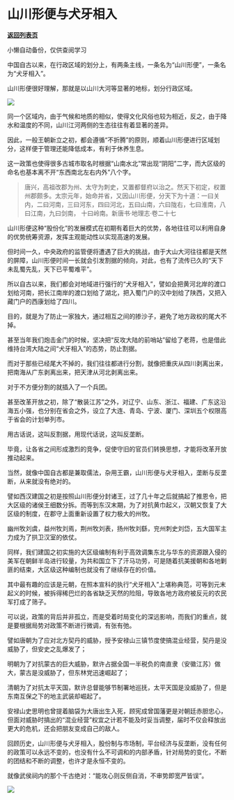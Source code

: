 # 山川形便与犬牙相入

[**返回列表页**](/gzh/政事堂2019)

小懒自动备份，仅供查阅学习

中国自古以来，在行政区域的划分上，有两条主线，一条名为“山川形便”，一条名为“犬牙相入”。  

  

山川形便很好理解，那就是以山川大河等显著的地标，划分行政区域。

  

![](https://mmbiz.qpic.cn/mmbiz_jpg/rxhS23yu8cMHpfPll42yAZAtlSYmcQCia3H7cQHg4K8wenQVkpyZCYCyFSxKuFlI9Azvq1Es4lpmic3Eaqia5AXag/640?wx_fmt=jpeg)

  

同一个区域内，由于气候和地质的相似，使得文化风俗也较为相近，反之，由于降水和温度的不同，山川江河两侧的生态往往有着显著的差异。

  

因此，一般王朝新立之初，都会遵循“不折腾”的原则，顺着山川形便进行区域划分，这样便于管理还能降低成本，有利于休养生息。

  

这一政策也使得很多古城市取名时根据“山南水北”常出现“阴阳”二字，而大区级的命名也基本离不开“东西南北左右内外”八个字。  

>
> 唐兴，高祖改郡为州、太守为刺史，又置都督府以治之。然天下初定，权置州郡颇多。太宗元年，始命并省，又因山川形便，分天下为十道：一曰关内，二曰河南，三曰河东，四曰河北，五曰山南，六曰陇右，七曰淮南，八曰江南，九曰剑南，
> 十曰岭南。新唐书·地理志·卷二十七

山川形便这种“股份化”的发展模式在初期有着巨大的优势，各地往往可以利用自身的优势统筹资源，发挥主观能动性以实现高速的发展。

  

但时间一久，中央政府的监管便将遭遇了巨大的挑战，由于大山大河往往都是天然的屏障，山川形便时间一长就会引发割据的倾向，对此，也有了流传已久的“天下未乱蜀先乱，天下已平蜀难平”。

  

所以自古以来，我们都会对地域进行强行的“犬牙相入”，譬如会把黄河北岸的渡口划给河南，把长江南岸的渡口划给了湖北，把入蜀门户的汉中划给了陕西，又把入藏门户的西康划给了四川。

  

目的，就是为了防止一家独大，通过相互之间的掺沙子，避免了地方政权的尾大不掉。  

  

甚至当年我们炮击金门的时候，坚决把“反攻大陆的前哨站”留给了老蒋，也是借此维持台湾大陆之间“犬牙相入”的态势，防止割据。

  

而对于那些已经尾大不掉的，我们往往都进行分割，就像把重庆从四川剥离出来，把南海从广东剥离出来，把天津从河北剥离出来。

  

对于不方便分割的就插入了一个兵团。

  

甚至改革开放之初，除了“散装江苏”之外，对辽宁、山东、浙江、福建、广东这沿海五小强，也分别在省会之外，设立了大连、青岛、宁波、厦门、深圳五个权限高于省会的计划单列市。

  

用古话说，这叫反割据，用现代话说，这叫反垄断。

  

毕竟，让各省之间形成激烈的竞争，促使守旧的官员们转换思想，才能将改革开放推动起来。

  

当然，就像中国自古都是兼取儒法，杂用王霸，山川形便与犬牙相入，垄断与反垄断，从来就没有绝对的。

  

譬如西汉建国之初是按照山川形便分封诸王，过了几十年之后就搞起了推恩令，把大区级的诸侯王细数分拆。而等到东汉末期，为了对抗黄巾起义，汉朝又恢复了大区级的制度，在郡守上面重新设置了权力极大的州牧。

  

幽州牧刘虞，益州牧刘焉，荆州牧刘表，扬州牧刘繇，兖州刺史刘岱，五大国军主力成为了拱卫汉室的依仗。

  

同样，我们建国之初实施的大区级编制有利于高效调集东北与华东的资源跟入侵的美军在朝鲜半岛进行较量，为共和国立下了汗马功劳，可是随着抗美援朝和各地剿匪的结束，大区级这种编制也就没有了继续存在的价值。

  

其中最有趣的应该是元朝，在照本宣科的执行“犬牙相入”上堪称典范，可等到元末起义的时候，被拆得稀巴烂的各省缺乏天然的险阻，导致各地方政府被反元的农民军打成了筛子。  

  

可以说，政策的背后并非孤立，而是受着时局变化的深远影响，而我们的重点，就是要根据局势对政策不断进行微调，有张有弛。

  

譬如唐朝为了应对北方契丹的威胁，授予安禄山三镇节度使搞混业经营，契丹是没威胁了，但安史之乱爆发了；

  

明朝为了对抗蒙古的巨大威胁，默许占据全国一半税负的南直隶（安徽江苏）做大，蒙古是没威胁了，但东林党迅速崛起了；

  

清朝为了对抗太平天国，默许总督能够节制署地巡抚，太平天国是没威胁了，但是东南互保之下的地主武装却崛起了。

  

安禄山史思明也曾提着脑袋为大唐出生入死，顾宪成曾国藩更是对朝廷赤胆忠心，但面对威胁时搞出的“混业经营”权宜之计若不能及时妥当调整，届时不仅会释放出更大的危机，还会把朋友变成自己的敌人。

  

回顾历史，山川形便与犬牙相入，股份制与市场制，平台经济与反垄断，没有任何的政策可以永远不变的，也没有什么不可调和的内部矛盾，针对局势的变化，不断的团结和不断的调整，也许才是永恒不变的。

  

就像武侯祠内的那个千古绝对：“能攻心则反侧自消，不审势即宽严皆误”。

  

![](https://mmbiz.qpic.cn/mmbiz_jpg/rxhS23yu8cPp0iaKAfe0ZsWfgGcY72o9Nror8TicrtnlDsqzY7y4Kum4fM3X0FMEGlbvm9HvZUiaETSnLt4DHNLbQ/640?wx_fmt=jpeg)

